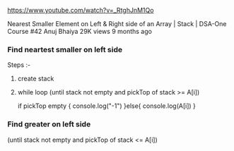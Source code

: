 https://www.youtube.com/watch?v=_RtghJnM1Qo

Nearest Smaller Element on Left & Right side of an Array | Stack | DSA-One Course #42
Anuj Bhaiya
29K views
9 months ago


### Find neartest smaller on left side 
Steps :-
1. create stack
2. while loop (until stack not empty and pickTop of stack >= A[i]) 

     if pickTop empty {
         console.log("-1")
     }else{
         console.log(A[i])
     }


### Find greater  on left side 
(until stack not empty and pickTop of stack <= A[i]) 